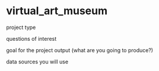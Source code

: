 # virtual_art_museum

project type

questions of interest

goal for the project output (what are you going to produce?)

data sources you will use
